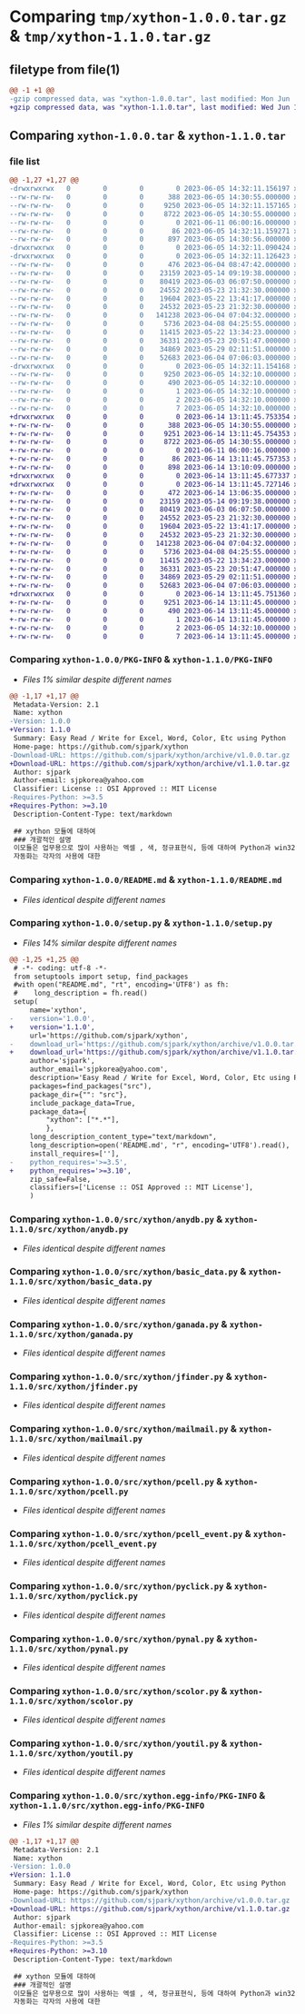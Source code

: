 # Comparing `tmp/xython-1.0.0.tar.gz` & `tmp/xython-1.1.0.tar.gz`

## filetype from file(1)

```diff
@@ -1 +1 @@
-gzip compressed data, was "xython-1.0.0.tar", last modified: Mon Jun  5 14:32:11 2023, max compression
+gzip compressed data, was "xython-1.1.0.tar", last modified: Wed Jun 14 13:11:45 2023, max compression
```

## Comparing `xython-1.0.0.tar` & `xython-1.1.0.tar`

### file list

```diff
@@ -1,27 +1,27 @@
-drwxrwxrwx   0        0        0        0 2023-06-05 14:32:11.156197 xython-1.0.0/
--rw-rw-rw-   0        0        0      388 2023-06-05 14:30:55.000000 xython-1.0.0/MANIFEST.in
--rw-rw-rw-   0        0        0     9250 2023-06-05 14:32:11.157165 xython-1.0.0/PKG-INFO
--rw-rw-rw-   0        0        0     8722 2023-06-05 14:30:55.000000 xython-1.0.0/README.md
--rw-rw-rw-   0        0        0        0 2021-06-11 06:00:16.000000 xython-1.0.0/requirements.txt
--rw-rw-rw-   0        0        0       86 2023-06-05 14:32:11.159271 xython-1.0.0/setup.cfg
--rw-rw-rw-   0        0        0      897 2023-06-05 14:30:56.000000 xython-1.0.0/setup.py
-drwxrwxrwx   0        0        0        0 2023-06-05 14:32:11.090424 xython-1.0.0/src/
-drwxrwxrwx   0        0        0        0 2023-06-05 14:32:11.126423 xython-1.0.0/src/xython/
--rw-rw-rw-   0        0        0      476 2023-06-04 08:47:42.000000 xython-1.0.0/src/xython/__init__.py
--rw-rw-rw-   0        0        0    23159 2023-05-14 09:19:38.000000 xython-1.0.0/src/xython/anydb.py
--rw-rw-rw-   0        0        0    80419 2023-06-03 06:07:50.000000 xython-1.0.0/src/xython/basic_data.py
--rw-rw-rw-   0        0        0    24552 2023-05-23 21:32:30.000000 xython-1.0.0/src/xython/ganada.py
--rw-rw-rw-   0        0        0    19604 2023-05-22 13:41:17.000000 xython-1.0.0/src/xython/jfinder.py
--rw-rw-rw-   0        0        0    24532 2023-05-23 21:32:30.000000 xython-1.0.0/src/xython/mailmail.py
--rw-rw-rw-   0        0        0   141238 2023-06-04 07:04:32.000000 xython-1.0.0/src/xython/pcell.py
--rw-rw-rw-   0        0        0     5736 2023-04-08 04:25:55.000000 xython-1.0.0/src/xython/pcell_event.py
--rw-rw-rw-   0        0        0    11415 2023-05-22 13:34:23.000000 xython-1.0.0/src/xython/pyclick.py
--rw-rw-rw-   0        0        0    36331 2023-05-23 20:51:47.000000 xython-1.0.0/src/xython/pynal.py
--rw-rw-rw-   0        0        0    34869 2023-05-29 02:11:51.000000 xython-1.0.0/src/xython/scolor.py
--rw-rw-rw-   0        0        0    52683 2023-06-04 07:06:03.000000 xython-1.0.0/src/xython/youtil.py
-drwxrwxrwx   0        0        0        0 2023-06-05 14:32:11.154168 xython-1.0.0/src/xython.egg-info/
--rw-rw-rw-   0        0        0     9250 2023-06-05 14:32:10.000000 xython-1.0.0/src/xython.egg-info/PKG-INFO
--rw-rw-rw-   0        0        0      490 2023-06-05 14:32:10.000000 xython-1.0.0/src/xython.egg-info/SOURCES.txt
--rw-rw-rw-   0        0        0        1 2023-06-05 14:32:10.000000 xython-1.0.0/src/xython.egg-info/dependency_links.txt
--rw-rw-rw-   0        0        0        2 2023-06-05 14:32:10.000000 xython-1.0.0/src/xython.egg-info/not-zip-safe
--rw-rw-rw-   0        0        0        7 2023-06-05 14:32:10.000000 xython-1.0.0/src/xython.egg-info/top_level.txt
+drwxrwxrwx   0        0        0        0 2023-06-14 13:11:45.753354 xython-1.1.0/
+-rw-rw-rw-   0        0        0      388 2023-06-05 14:30:55.000000 xython-1.1.0/MANIFEST.in
+-rw-rw-rw-   0        0        0     9251 2023-06-14 13:11:45.754353 xython-1.1.0/PKG-INFO
+-rw-rw-rw-   0        0        0     8722 2023-06-05 14:30:55.000000 xython-1.1.0/README.md
+-rw-rw-rw-   0        0        0        0 2021-06-11 06:00:16.000000 xython-1.1.0/requirements.txt
+-rw-rw-rw-   0        0        0       86 2023-06-14 13:11:45.757353 xython-1.1.0/setup.cfg
+-rw-rw-rw-   0        0        0      898 2023-06-14 13:10:09.000000 xython-1.1.0/setup.py
+drwxrwxrwx   0        0        0        0 2023-06-14 13:11:45.677337 xython-1.1.0/src/
+drwxrwxrwx   0        0        0        0 2023-06-14 13:11:45.727146 xython-1.1.0/src/xython/
+-rw-rw-rw-   0        0        0      472 2023-06-14 13:06:35.000000 xython-1.1.0/src/xython/__init__.py
+-rw-rw-rw-   0        0        0    23159 2023-05-14 09:19:38.000000 xython-1.1.0/src/xython/anydb.py
+-rw-rw-rw-   0        0        0    80419 2023-06-03 06:07:50.000000 xython-1.1.0/src/xython/basic_data.py
+-rw-rw-rw-   0        0        0    24552 2023-05-23 21:32:30.000000 xython-1.1.0/src/xython/ganada.py
+-rw-rw-rw-   0        0        0    19604 2023-05-22 13:41:17.000000 xython-1.1.0/src/xython/jfinder.py
+-rw-rw-rw-   0        0        0    24532 2023-05-23 21:32:30.000000 xython-1.1.0/src/xython/mailmail.py
+-rw-rw-rw-   0        0        0   141238 2023-06-04 07:04:32.000000 xython-1.1.0/src/xython/pcell.py
+-rw-rw-rw-   0        0        0     5736 2023-04-08 04:25:55.000000 xython-1.1.0/src/xython/pcell_event.py
+-rw-rw-rw-   0        0        0    11415 2023-05-22 13:34:23.000000 xython-1.1.0/src/xython/pyclick.py
+-rw-rw-rw-   0        0        0    36331 2023-05-23 20:51:47.000000 xython-1.1.0/src/xython/pynal.py
+-rw-rw-rw-   0        0        0    34869 2023-05-29 02:11:51.000000 xython-1.1.0/src/xython/scolor.py
+-rw-rw-rw-   0        0        0    52683 2023-06-04 07:06:03.000000 xython-1.1.0/src/xython/youtil.py
+drwxrwxrwx   0        0        0        0 2023-06-14 13:11:45.751360 xython-1.1.0/src/xython.egg-info/
+-rw-rw-rw-   0        0        0     9251 2023-06-14 13:11:45.000000 xython-1.1.0/src/xython.egg-info/PKG-INFO
+-rw-rw-rw-   0        0        0      490 2023-06-14 13:11:45.000000 xython-1.1.0/src/xython.egg-info/SOURCES.txt
+-rw-rw-rw-   0        0        0        1 2023-06-14 13:11:45.000000 xython-1.1.0/src/xython.egg-info/dependency_links.txt
+-rw-rw-rw-   0        0        0        2 2023-06-05 14:32:10.000000 xython-1.1.0/src/xython.egg-info/not-zip-safe
+-rw-rw-rw-   0        0        0        7 2023-06-14 13:11:45.000000 xython-1.1.0/src/xython.egg-info/top_level.txt
```

### Comparing `xython-1.0.0/PKG-INFO` & `xython-1.1.0/PKG-INFO`

 * *Files 1% similar despite different names*

```diff
@@ -1,17 +1,17 @@
 Metadata-Version: 2.1
 Name: xython
-Version: 1.0.0
+Version: 1.1.0
 Summary: Easy Read / Write for Excel, Word, Color, Etc using Python
 Home-page: https://github.com/sjpark/xython
-Download-URL: https://github.com/sjpark/xython/archive/v1.0.0.tar.gz
+Download-URL: https://github.com/sjpark/xython/archive/v1.1.0.tar.gz
 Author: sjpark
 Author-email: sjpkorea@yahoo.com
 Classifier: License :: OSI Approved :: MIT License
-Requires-Python: >=3.5
+Requires-Python: >=3.10
 Description-Content-Type: text/markdown
 
 ## xython 모듈에 대하여
 ### 개괄적인 설명
 이모듈은 업무용으로 많이 사용하는 엑셀 , 색, 정규표현식, 등에 대하여 Python과 win32com을 기본으로 사용하여 각기 새롭게 모듈을 만들어서 좀더 쉽고 편하게 사용하고 만들자는 것입니다
 자동화는 각자의 사용에 대한
```

### Comparing `xython-1.0.0/README.md` & `xython-1.1.0/README.md`

 * *Files identical despite different names*

### Comparing `xython-1.0.0/setup.py` & `xython-1.1.0/setup.py`

 * *Files 14% similar despite different names*

```diff
@@ -1,25 +1,25 @@
 # -*- coding: utf-8 -*-
 from setuptools import setup, find_packages
 #with open("README.md", "rt", encoding='UTF8') as fh:
 #    long_description = fh.read()
 setup(
     name='xython',
-    version='1.0.0',
+    version='1.1.0',
     url='https://github.com/sjpark/xython',
-    download_url='https://github.com/sjpark/xython/archive/v1.0.0.tar.gz',
+    download_url='https://github.com/sjpark/xython/archive/v1.1.0.tar.gz',
     author='sjpark',
     author_email='sjpkorea@yahoo.com',
     description='Easy Read / Write for Excel, Word, Color, Etc using Python',
     packages=find_packages("src"),
     package_dir={"": "src"},
     include_package_data=True,
     package_data={
         "xython": ["*.*"],
         },
     long_description_content_type="text/markdown",
     long_description=open('README.md', "r", encoding='UTF8').read(),
     install_requires=[''],
-    python_requires='>=3.5',
+    python_requires='>=3.10',
     zip_safe=False,
     classifiers=['License :: OSI Approved :: MIT License'],
     )
```

### Comparing `xython-1.0.0/src/xython/anydb.py` & `xython-1.1.0/src/xython/anydb.py`

 * *Files identical despite different names*

### Comparing `xython-1.0.0/src/xython/basic_data.py` & `xython-1.1.0/src/xython/basic_data.py`

 * *Files identical despite different names*

### Comparing `xython-1.0.0/src/xython/ganada.py` & `xython-1.1.0/src/xython/ganada.py`

 * *Files identical despite different names*

### Comparing `xython-1.0.0/src/xython/jfinder.py` & `xython-1.1.0/src/xython/jfinder.py`

 * *Files identical despite different names*

### Comparing `xython-1.0.0/src/xython/mailmail.py` & `xython-1.1.0/src/xython/mailmail.py`

 * *Files identical despite different names*

### Comparing `xython-1.0.0/src/xython/pcell.py` & `xython-1.1.0/src/xython/pcell.py`

 * *Files identical despite different names*

### Comparing `xython-1.0.0/src/xython/pcell_event.py` & `xython-1.1.0/src/xython/pcell_event.py`

 * *Files identical despite different names*

### Comparing `xython-1.0.0/src/xython/pyclick.py` & `xython-1.1.0/src/xython/pyclick.py`

 * *Files identical despite different names*

### Comparing `xython-1.0.0/src/xython/pynal.py` & `xython-1.1.0/src/xython/pynal.py`

 * *Files identical despite different names*

### Comparing `xython-1.0.0/src/xython/scolor.py` & `xython-1.1.0/src/xython/scolor.py`

 * *Files identical despite different names*

### Comparing `xython-1.0.0/src/xython/youtil.py` & `xython-1.1.0/src/xython/youtil.py`

 * *Files identical despite different names*

### Comparing `xython-1.0.0/src/xython.egg-info/PKG-INFO` & `xython-1.1.0/src/xython.egg-info/PKG-INFO`

 * *Files 1% similar despite different names*

```diff
@@ -1,17 +1,17 @@
 Metadata-Version: 2.1
 Name: xython
-Version: 1.0.0
+Version: 1.1.0
 Summary: Easy Read / Write for Excel, Word, Color, Etc using Python
 Home-page: https://github.com/sjpark/xython
-Download-URL: https://github.com/sjpark/xython/archive/v1.0.0.tar.gz
+Download-URL: https://github.com/sjpark/xython/archive/v1.1.0.tar.gz
 Author: sjpark
 Author-email: sjpkorea@yahoo.com
 Classifier: License :: OSI Approved :: MIT License
-Requires-Python: >=3.5
+Requires-Python: >=3.10
 Description-Content-Type: text/markdown
 
 ## xython 모듈에 대하여
 ### 개괄적인 설명
 이모듈은 업무용으로 많이 사용하는 엑셀 , 색, 정규표현식, 등에 대하여 Python과 win32com을 기본으로 사용하여 각기 새롭게 모듈을 만들어서 좀더 쉽고 편하게 사용하고 만들자는 것입니다
 자동화는 각자의 사용에 대한
```

